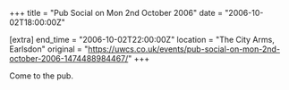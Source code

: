+++
title = "Pub Social on Mon 2nd October 2006"
date = "2006-10-02T18:00:00Z"

[extra]
end_time = "2006-10-02T22:00:00Z"
location = "The City Arms, Earlsdon"
original = "https://uwcs.co.uk/events/pub-social-on-mon-2nd-october-2006-1474488984467/"
+++

Come to the pub.

